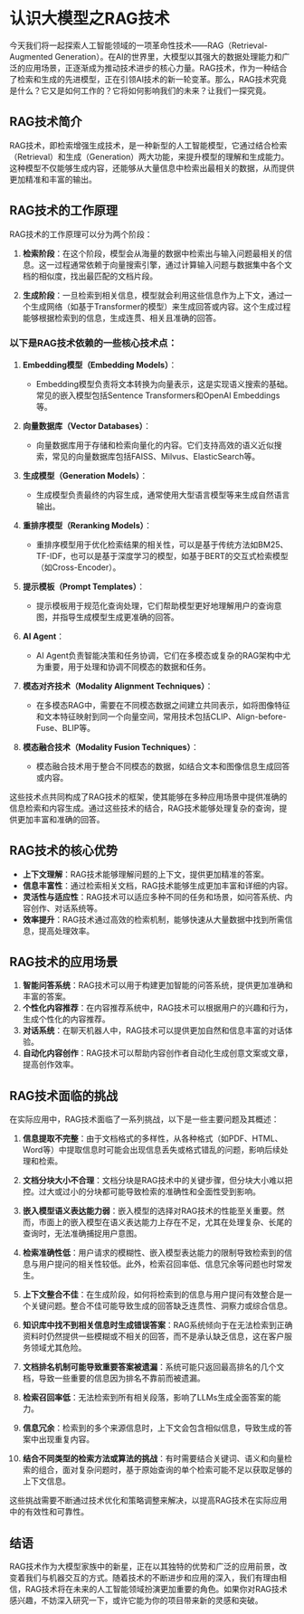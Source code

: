 # 认识大模型之RAG技术

今天我们将一起探索人工智能领域的一项革命性技术——RAG（Retrieval-Augmented Generation）。在AI的世界里，大模型以其强大的数据处理能力和广泛的应用场景，正逐渐成为推动技术进步的核心力量。RAG技术，作为一种结合了检索和生成的先进模型，正在引领AI技术的新一轮变革。那么，RAG技术究竟是什么？它又是如何工作的？它将如何影响我们的未来？让我们一探究竟。

## RAG技术简介

RAG技术，即检索增强生成技术，是一种新型的人工智能模型，它通过结合检索（Retrieval）和生成（Generation）两大功能，来提升模型的理解和生成能力。这种模型不仅能够生成内容，还能够从大量信息中检索出最相关的数据，从而提供更加精准和丰富的输出。

## RAG技术的工作原理

RAG技术的工作原理可以分为两个阶段：

1. **检索阶段**：在这个阶段，模型会从海量的数据中检索出与输入问题最相关的信息。这一过程通常依赖于向量搜索引擎，通过计算输入问题与数据集中各个文档的相似度，找出最匹配的文档片段。

2. **生成阶段**：一旦检索到相关信息，模型就会利用这些信息作为上下文，通过一个生成网络（如基于Transformer的模型）来生成回答或内容。这个生成过程能够根据检索到的信息，生成连贯、相关且准确的回答。

### 以下是RAG技术依赖的一些核心技术点：

1. **Embedding模型（Embedding Models）**：
   - Embedding模型负责将文本转换为向量表示，这是实现语义搜索的基础。常见的嵌入模型包括Sentence Transformers和OpenAI Embeddings等。

2. **向量数据库（Vector Databases）**：
   - 向量数据库用于存储和检索向量化的内容。它们支持高效的语义近似搜索，常见的向量数据库包括FAISS、Milvus、ElasticSearch等。

3. **生成模型（Generation Models）**：
   - 生成模型负责最终的内容生成，通常使用大型语言模型等来生成自然语言输出。

4. **重排序模型（Reranking Models）**：
   - 重排序模型用于优化检索结果的相关性，可以是基于传统方法如BM25、TF-IDF，也可以是基于深度学习的模型，如基于BERT的交互式检索模型（如Cross-Encoder）。

5. **提示模板（Prompt Templates）**：
   - 提示模板用于规范化查询处理，它们帮助模型更好地理解用户的查询意图，并指导生成模型生成更准确的回答。

6. **AI Agent**：
   - AI Agent负责智能决策和任务协调，它们在多模态或复杂的RAG架构中尤为重要，用于处理和协调不同模态的数据和任务。

7. **模态对齐技术（Modality Alignment Techniques）**：
   - 在多模态RAG中，需要在不同模态数据之间建立共同表示，如将图像特征和文本特征映射到同一个向量空间，常用技术包括CLIP、Align-before-Fuse、BLIP等。

8. **模态融合技术（Modality Fusion Techniques）**：
   - 模态融合技术用于整合不同模态的数据，如结合文本和图像信息生成回答或内容。

这些技术点共同构成了RAG技术的框架，使其能够在多种应用场景中提供准确的信息检索和内容生成。通过这些技术的结合，RAG技术能够处理复杂的查询，提供更加丰富和准确的回答。


## RAG技术的核心优势

- **上下文理解**：RAG技术能够理解问题的上下文，提供更加精准的答案。
- **信息丰富性**：通过检索相关文档，RAG技术能够生成更加丰富和详细的内容。
- **灵活性与适应性**：RAG技术可以适应多种不同的任务和场景，如问答系统、内容创作、对话系统等。
- **效率提升**：RAG技术通过高效的检索机制，能够快速从大量数据中找到所需信息，提高处理效率。

## RAG技术的应用场景

1. **智能问答系统**：RAG技术可以用于构建更加智能的问答系统，提供更加准确和丰富的答案。
2. **个性化内容推荐**：在内容推荐系统中，RAG技术可以根据用户的兴趣和行为，生成个性化的内容推荐。
3. **对话系统**：在聊天机器人中，RAG技术可以提供更加自然和信息丰富的对话体验。
4. **自动化内容创作**：RAG技术可以帮助内容创作者自动化生成创意文案或文章，提高创作效率。




## RAG技术面临的挑战

在实际应用中，RAG技术面临了一系列挑战，以下是一些主要问题及其概述：

1. **信息提取不完整**：由于文档格式的多样性，从各种格式（如PDF、HTML、Word等）中提取信息时可能会出现信息丢失或格式错乱的问题，影响后续处理和检索。

2. **文档分块大小不合理**：文档分块是RAG技术中的关键步骤，但分块大小难以把控。过大或过小的分块都可能导致检索的准确性和全面性受到影响。

3. **嵌入模型语义表达能力弱**：嵌入模型的选择对RAG技术的性能至关重要。然而，市面上的嵌入模型在语义表达能力上存在不足，尤其在处理复杂、长尾的查询时，无法准确捕捉用户意图。

4. **检索准确性低**：用户请求的模糊性、嵌入模型表达能力的限制导致检索到的信息与用户提问的相关性较低。此外，检索召回率低、信息冗余等问题也时常发生。

5. **上下文整合不佳**：在生成阶段，如何将检索到的信息与用户提问有效整合是一个关键问题。整合不佳可能导致生成的回答缺乏连贯性、洞察力或综合信息。

6. **知识库中找不到相关信息时生成错误答案**：RAG系统倾向于在无法检索到正确资料时仍然提供一些模糊或不相关的回答，而不是承认缺乏信息，这在客户服务领域尤其危险。

7. **文档排名机制可能导致重要答案被遗漏**：系统可能只返回最高排名的几个文档，导致一些重要的信息因为排名不靠前而被遗漏。

8. **检索召回率低**：无法检索到所有相关段落，影响了LLMs生成全面答案的能力。

9. **信息冗余**：检索到的多个来源信息时，上下文会包含相似信息，导致生成的答案中出现重复内容。

10. **结合不同类型的检索方法或算法的挑战**：有时需要结合关键词、语义和向量检索的组合，面对复杂问题时，基于原始查询的单个检索可能不足以获取足够的上下文信息。

这些挑战需要不断通过技术优化和策略调整来解决，以提高RAG技术在实际应用中的有效性和可靠性。



## 结语

RAG技术作为大模型家族中的新星，正在以其独特的优势和广泛的应用前景，改变着我们与机器交互的方式。随着技术的不断进步和应用的深入，我们有理由相信，RAG技术将在未来的人工智能领域扮演更加重要的角色。如果你对RAG技术感兴趣，不妨深入研究一下，或许它能为你的项目带来新的灵感和突破。


